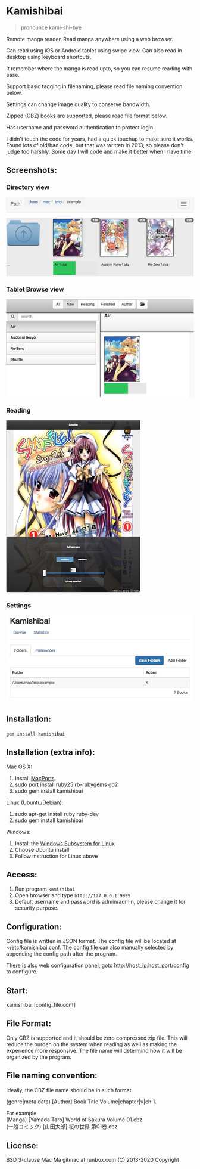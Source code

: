 Kamishibai
=========================
> pronounce kami-shi-bye

Remote manga reader. Read manga anywhere using a web browser.  

Can read using iOS or Android tablet using swipe view. Can also read in desktop using keyboard shortcuts.

It remember where the manga is read upto, so you can resume reading with ease.

Support basic tagging in filenaming, please read file naming convention below. 

Settings can change image quality to conserve bandwidth.  

Zipped (CBZ) books are supported, please read file format below.  

Has username and password authentication to protect login.

I didn't touch the code for years, had a quick touchup to make sure it works. Found lots of old/bad code, but that was written in 2013, so please don't judge too harshly. Some day I will code and make it better when I have time.

Screenshots:
--------------------------  
### Directory view  
![Directory view](/images/view_dir.jpg)

### Tablet Browse view  
![Tablet Browse view](/images/view_browse.jpg)

### Reading  
![Reading](/images/reading.jpg)

### Settings  
![Settings](/images/settings.jpg)

Installation:
--------------------------
`gem install kamishibai`
  

Installation (extra info):
--------------------------

Mac OS X:  
1. Install [MacPorts](http://www.macports.org/)  
2. sudo port install ruby25 rb-rubygems gd2  
3. sudo gem install kamishibai
  
Linux (Ubuntu/Debian):  
1. sudo apt-get install ruby ruby-dev  
2. sudo gem install kamishibai

Windows:
1. Install the [Windows Subsystem for Linux](https://docs.microsoft.com/en-us/windows/wsl/install-win10)
2. Choose Ubuntu install
3. Follow instruction for Linux above

Access:
--------------------------
1. Run program   `kamishibai`
2. Open browser and type  `http://127.0.0.1:9999`  
3. Default username and password is admin/admin, please change it for security purpose.

Configuration:
--------------------------
Config file is written in JSON format. The config file will be located at ~/etc/kamishibai.conf. The config file can also manually selected by appending the config path after the program.  

There is also web configuration panel, goto http://host_ip:host_port/config to configure.


  
Start:  
--------------------------
kamishibai [config_file.conf]
  
File Format:
--------------------------
Only CBZ is supported and it should be zero compressed zip file. This will reduce the burden on the system when reading as well as making the experience more responsive. The file name will determind how it will be organized by the program.

File naming convention:
--------------------------
Ideally, the CBZ file name should be in such format.  
  
(genre|meta data) [Author] Book Title Volume|chapter|v|ch 1.  
  
For example  
(Manga) [Yamada Taro] World of Sakura Volume 01.cbz  
(一般コミック) [山田太郎] 桜の世界 第01巻.cbz  
  
  
License:
--------------------------
BSD 3-clause
Mac Ma gitmac at runbox.com (C) 2013-2020 Copyright
